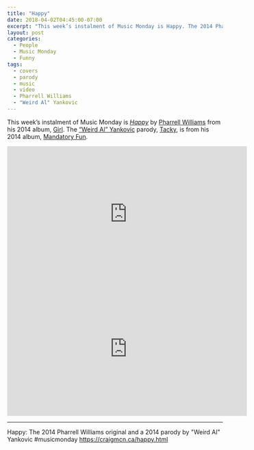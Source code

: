```yaml
---
title: "Happy"
date: 2018-04-02T04:45:00-07:00
excerpt: "This week’s instalment of Music Monday is Happy. The 2014 Pharrell Williams original and a 2014 parody by “Weird Al” Yankovic."
layout: post
categories:
  - People
  - Music Monday
  - Funny
tags:
  - covers
  - parody
  - music
  - video
  - Pharrell Williams
  - "Weird Al" Yankovic
---
```

This week’s instalment of Music Monday is [_Happy_](https://en.wikipedia.org/wiki/Happy_(Pharrell_Williams_song)) by [Pharrell Williams](http://pharrellwilliams.com/) from his 2014 album, [Girl](https://en.wikipedia.org/wiki/Girl_(Pharrell_Williams_album)). The [“Weird Al” Yankovic](http://www.weirdal.com/) parody, [Tacky](https://en.wikipedia.org/wiki/Tacky_(song)), is from his 2014 album, [Mandatory Fun](https://en.wikipedia.org/wiki/Mandatory_Fun).

<div class="video-container">
  <iframe width="560" height="315" src="https://www.youtube.com/embed/ZbZSe6N_BXs" frameborder="0" allowfullscreen></iframe>
</div>

<div class="video-container">
  <iframe width="560" height="315" src="https://www.youtube.com/embed/zq7Eki5EZ8o" frameborder="0" allowfullscreen></iframe>
</div>

---

Happy: The 2014 Pharrell Williams original and a 2014 parody by "Weird Al" Yankovic #musicmonday https://craigmcn.ca/happy.html
